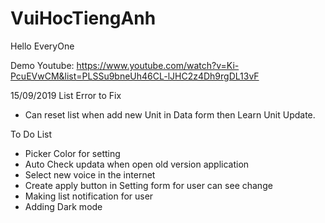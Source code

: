 # VuiHocTiengAnh
Hello EveryOne

Demo 
Youtube: https://www.youtube.com/watch?v=Ki-PcuEVwCM&list=PLSSu9bneUh46CL-lJHC2z4Dh9rgDL13vF

15/09/2019
List Error to Fix
- Can reset list when add new Unit in Data form then Learn Unit Update.

To Do List
- Picker Color for setting
- Auto Check updata when open old version application
- Select new voice in the internet
- Create apply button in Setting form for user can see change
- Making list notification for user
- Adding Dark mode
